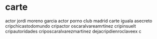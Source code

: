 # carte
actor jordi moreno garcia actor porno club madrid carte iguala asecreto cripchicastodomundo cripactor oscaralvareamrtinez cripinsuelt cripautoridades criposcaralvarezmartinez dejacripdienroclaveex  c
